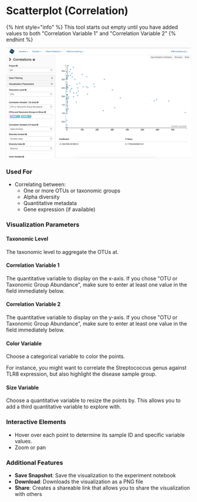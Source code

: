 # Scatterplot \(Correlation\)

{% hint style="info" %}
This tool starts out empty until you have added values to both "Correlation Variable 1" and "Correlation Variable 2"
{% endhint %}

![](.gitbook/assets/image%20%2815%29.png)

### Used For

* Correlating between:
  * One or more OTUs or taxonomic groups 
  * Alpha diversity
  * Quantitative metadata
  * Gene expression \(if available\)

### Visualization Parameters

#### Taxonomic Level

The taxonomic level to aggregate the OTUs at. 

#### Correlation Variable 1

The quantitative variable to display on the x-axis. If you chose "OTU or Taxonomic Group Abundance", make sure to enter at least one value in the field immediately below.  

#### Correlation Variable 2

The quantitative variable to display on the y-axis. If you chose "OTU or Taxonomic Group Abundance", make sure to enter at least one value in the field immediately below. 

#### Color Variable

Choose a categorical variable to color the points. 

For instance, you might want to correlate the Streptococcus genus against TLR8 expression, but also highlight the disease sample group. 

#### Size Variable

Choose a quantitative variable to resize the points by. This allows you to add a third quantitative variable to explore with. 

### Interactive Elements

* Hover over each point to determine its sample ID and specific variable values.
* Zoom or pan

### Additional Features

* **Save Snapshot**: Save the visualization to the experiment notebook
* **Download**: Downloads the visualization as a PNG file
* **Share**: Creates a shareable link that allows you to share the visualization with others

